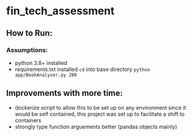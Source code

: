 # fin_tech_assessment

## How to Run:
### Assumptions:
- python 3.8+ installed
- requirements.txt installed
`cd` into base directory
`python app/BookAnalyzer.py 200`
## Improvements with more time: 
- dockerize script to allow this to be set up on any environment since it would be self contained, this project was set up to facilitate a shift to containers
- strongly type function arguements better (pandas objects mainly)
